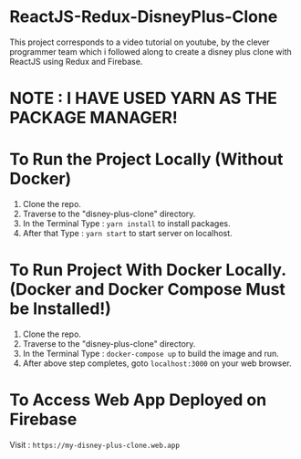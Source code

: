 # ReactJS-Redux-DisneyPlus-Clone

This project corresponds to a video tutorial on youtube, by the clever programmer team which i followed along to create a disney plus clone with ReactJS using Redux and Firebase.


# NOTE : I HAVE USED YARN AS THE PACKAGE MANAGER!
# To Run the Project Locally (Without Docker)

1. Clone the repo.
2. Traverse to the "disney-plus-clone" directory.
3. In the Terminal Type : ` yarn install ` to install packages.
4. After that Type : ` yarn start ` to start server on localhost.

# To Run Project With Docker Locally. (Docker and Docker Compose Must be Installed!)

1. Clone the repo.
2. Traverse to the "disney-plus-clone" directory.
3. In the Terminal Type : ` docker-compose up ` to build the image and run.
4. After above step completes, goto ` localhost:3000 ` on your web browser.

# To Access Web App Deployed on Firebase 

Visit : ` https://my-disney-plus-clone.web.app `